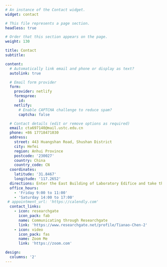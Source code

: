 ```yaml
---
# An instance of the Contact widget.
widget: contact

# This file represents a page section.
headless: true

# Order that this section appears on the page.
weight: 130

title: Contact
subtitle:

content:
  # Automatically link email and phone or display as text?
  autolink: true

  # Email form provider
  form:
    provider: netlify
    formspree:
      id:
    netlify:
      # Enable CAPTCHA challenge to reduce spam?
      captcha: false

  # Contact details (edit or remove options as required)
  email: cta697140@mail.ustc.edu.cn
  phone: +86 17718471030
  address:
    street: 443 Huangshan Road, Shushan District
    city: Hefei
    region: Anhui Province
    postcode: '230027'
    country: China
    country_code: CN
  coordinates:
    latitude: '31.8467'
    longitude: '117.2652'
  directions: Enter the East Building of Laboratory Edifice and take the elevator to Office 417 on the floor 4
  office_hours:
    - 'Friday 9:00 to 11:00'
    - 'Saturday 14:00 to 17:00'
 # appointment_url: 'https://calendly.com'
  contact_links:
    - icon: researchgate
      icon_pack: fab
      name: Communicating through Researchgate
      link: 'https://www.researchgate.net/profile/Tianao-Chen-2'
    - icon: video
      icon_pack: fas
      name: Zoom Me
      link: 'https://zoom.com'

design:
  columns: '2'
---
```


